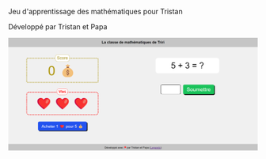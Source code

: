 Jeu d'apprentissage des mathématiques pour Tristan

Développé par Tristan et Papa

![Capture écran du jeu](/assets/screen.png)
